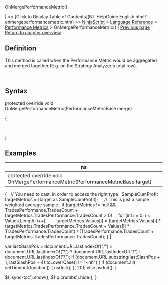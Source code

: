 ﻿










 


OnMergePerformanceMetric()







| &lt;&lt; [Click to Display Table of Contents](NT HelpGuide English.html?onmergeperformancemetric.htm) &gt;&gt;
 [NinjaScript](ninjascript.htm) &gt; [Language Reference](language_reference_wip.htm) &gt; [Performance Metrics](performance_metrics.htm) &gt;
OnMergePerformanceMetric() | [Previous page](oncopyto.htm)
[Return to chapter overview](performance_metrics.htm)










Definition
----------


This method is called when the Performance Metric would be aggregated and merged together (E.g. on the Strategy Analyzer's total row).


 


Syntax
------


protected override void OnMergePerformanceMetric(PerformanceMetricBase merge)   

{  

   

}



Examples
--------




| ns |
| --- |
| protected override void OnMergePerformanceMetric(PerformanceMetricBase target)
{
   // You need to cast, in order to access the right type
   SampleCumProfit targetMetrics = (target as SampleCumProfit);
 
   // This is just a simple weighted average sample
   if (targetMetrics != null &amp;&amp; TradesPerformance.TradesCount + targetMetrics.TradesPerformance.TradesCount &gt; 0)
     for (int i = 0; i &lt; Values.Length; i++)
         targetMetrics.Values[i] = (targetMetrics.Values[i] * targetMetrics.TradesPerformance.TradesCount + Values[i] * TradesPerformance.TradesCount) / (TradesPerformance.TradesCount + targetMetrics.TradesPerformance.TradesCount);
} |






 
 var lastSlashPos = document.URL.lastIndexOf("/") &gt; document.URL.lastIndexOf("\\") ? document.URL.lastIndexOf("/") : document.URL.lastIndexOf("\\");
 if (document.URL.substring(lastSlashPos + 1, lastSlashPos + 4).toLowerCase() != "~hh") {
 if (document.all) setTimeout(function() {
 nsrInit();
 }, 20);
 else nsrInit();
 }
 
 
 $('.sync-toc').show();
 $('p.crumbs').hide();
 }
 
 
 



